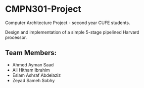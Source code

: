 # CMPN301-Project
 Computer Architecture Project - second year CUFE students.

 Design and implementation of a simple 5-stage pipelined Harvard processor.


## Team Members:
 - Ahmed Ayman Saad
 - Ali Hitham Ibrahim
 - Eslam Ashraf Abdelaziz
 - Zeyad Sameh Sobhy